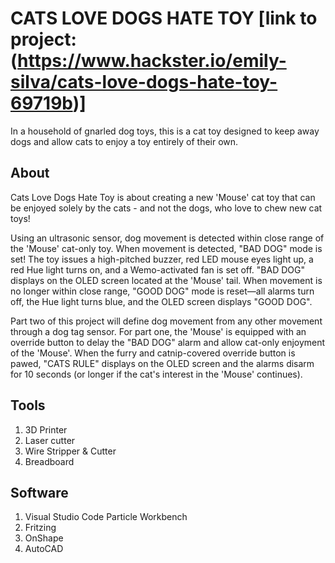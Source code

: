 # CATS LOVE DOGS HATE TOY [link to project: (https://www.hackster.io/emily-silva/cats-love-dogs-hate-toy-69719b)]
In a household of gnarled dog toys, this is a cat toy designed to keep away dogs and allow cats to enjoy a toy entirely of their own.
## About
Cats Love Dogs Hate Toy is about creating a new 'Mouse' cat toy that can be enjoyed solely by the cats - and not the dogs, who love to chew new cat toys!

Using an ultrasonic sensor, dog movement is detected within close range of the 'Mouse' cat-only toy. When movement is detected, "BAD DOG" mode is set! The toy issues a high-pitched buzzer, red LED mouse eyes light up, a red Hue light turns on, and a Wemo-activated fan is set off. "BAD DOG" displays on the OLED screen located at the 'Mouse' tail. When movement is no longer within close range, "GOOD DOG" mode is reset—all alarms turn off, the Hue light turns blue, and the OLED screen displays "GOOD DOG".

Part two of this project will define dog movement from any other movement through a dog tag sensor. For part one, the 'Mouse' is equipped with an override button to delay the "BAD DOG" alarm and allow cat-only enjoyment of the 'Mouse'. When the furry and catnip-covered override button is pawed, "CATS RULE" displays on the OLED screen and the alarms disarm for 10 seconds (or longer if the cat's interest in the 'Mouse' continues).

## Tools
1. 3D Printer 	
1. Laser cutter 
1. Wire Stripper & Cutter
1. Breadboard

## Software
1. Visual Studio Code Particle Workbench
1. Fritzing
1. OnShape
1. AutoCAD
